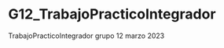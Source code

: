 # G12_TrabajoPracticoIntegrador
 TrabajoPracticoIntegrador grupo 12 marzo 2023
<!--1/4 agrego imágenes para fondo de pantalla por si les gusta el diseño, si no les gusta lo cambiamos,
creé archivos aparte para estilos de personal y alumnos, para que no se mezcle con los estilos generales del index,
hay que sacar todo el código css que está de más, trate de dejar todo comentado para que se entiendan los cambios, mañana veo lo de JS,
cualquier cosa me escriben... elisa-->

